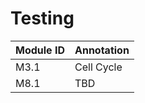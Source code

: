 # Testing


| Module ID  | Annotation |
| ------------- | ------------- |
| M3.1  | Cell Cycle |
| M8.1  | TBD  |

